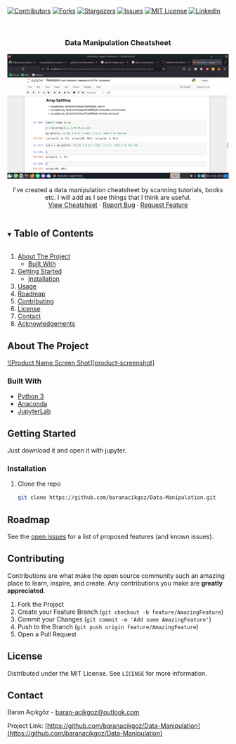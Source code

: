 <!--
*** Thanks for checking out the Best-README-Template. If you have a suggestion
*** that would make this better, please fork the repo and create a pull request
*** or simply open an issue with the tag "enhancement".
*** Thanks again! Now go create something AMAZING! :D
***
***
***
*** To avoid retyping too much info. Do a search and replace for the following:
*** github_username, repo_name, twitter_handle, email, project_title, project_description
-->



<!-- PROJECT SHIELDS -->
<!--
*** I'm using markdown "reference style" links for readability.
*** Reference links are enclosed in brackets [ ] instead of parentheses ( ).
*** See the bottom of this document for the declaration of the reference variables
*** for contributors-url, forks-url, etc. This is an optional, concise syntax you may use.
*** https://www.markdownguide.org/basic-syntax/#reference-style-links
-->
[![Contributors][contributors-shield]][contributors-url]
[![Forks][forks-shield]][forks-url]
[![Stargazers][stars-shield]][stars-url]
[![Issues][issues-shield]][issues-url]
[![MIT License][license-shield]][license-url]
[![LinkedIn][linkedin-shield]][linkedin-url]



<!-- PROJECT LOGO -->
<br />
<p align="center">
  
  <h3 align="center">Data Manipulation Cheatsheet</h3>

  <a>
    <img src="assets/screenshot.png">
  </a>

  <p align="center">
    I've created a data manipulation cheatsheet by scanning tutorials, books etc. I will add as I see things that I think are useful.
    <br />
    <a href="https://github.com/github_username/repo_name">View Cheatsheet</a>
    ·
    <a href="https://github.com/baranacikgoz/Data-Manipulation/issues">Report Bug</a>
    ·
    <a href="https://github.com/baranacikgoz/Data-Manipulation/issues">Request Feature</a>
  </p>
</p>



<!-- TABLE OF CONTENTS -->
<details open="open">
  <summary><h2 style="display: inline-block">Table of Contents</h2></summary>
  <ol>
    <li>
      <a href="#about-the-project">About The Project</a>
      <ul>
        <li><a href="#built-with">Built With</a></li>
      </ul>
    </li>
    <li>
      <a href="#getting-started">Getting Started</a>
      <ul>
        <li><a href="#installation">Installation</a></li>
      </ul>
    </li>
    <li><a href="#usage">Usage</a></li>
    <li><a href="#roadmap">Roadmap</a></li>
    <li><a href="#contributing">Contributing</a></li>
    <li><a href="#license">License</a></li>
    <li><a href="#contact">Contact</a></li>
    <li><a href="#acknowledgements">Acknowledgements</a></li>
  </ol>
</details>



<!-- ABOUT THE PROJECT -->
## About The Project

[![Product Name Screen Shot][product-screenshot]](https://example.com)

### Built With

* [Python 3](https://www.python.org/)
* [Anaconda](https://www.anaconda.com/)
* [JupyterLab](https://jupyter.org/)



<!-- GETTING STARTED -->
## Getting Started

Just download it and open it with jupyter.

### Installation

1. Clone the repo
   ```sh
   git clone https://github.com/baranacikgoz/Data-Manipulation.git
   ```
   
<!-- USAGE EXAMPLES -->

<!-- ROADMAP -->
## Roadmap

See the [open issues](https://github.com/baranacikgoz/Data-Manipulation/issues) for a list of proposed features (and known issues).



<!-- CONTRIBUTING -->
## Contributing

Contributions are what make the open source community such an amazing place to learn, inspire, and create. Any contributions you make are **greatly appreciated**.

1. Fork the Project
2. Create your Feature Branch (`git checkout -b feature/AmazingFeature`)
3. Commit your Changes (`git commit -m 'Add some AmazingFeature'`)
4. Push to the Branch (`git push origin feature/AmazingFeature`)
5. Open a Pull Request



<!-- LICENSE -->
## License

Distributed under the MIT License. See `LICENSE` for more information.



<!-- CONTACT -->
## Contact

Baran Açıkgöz - [baran-acikgoz@outlook.com](baran-acikgoz@outlook.com)

Project Link: [https://github.com/baranacikgoz/Data-Manipulation](https://github.com/baranacikgoz/Data-Manipulation)


<!-- MARKDOWN LINKS & IMAGES -->
<!-- https://www.markdownguide.org/basic-syntax/#reference-style-links -->
[contributors-shield]: https://img.shields.io/github/contributors/github_username/repo.svg?style=for-the-badge
[contributors-url]: https://github.com/baranacikgoz/Data-Manipulation/graphs/contributors
[forks-shield]: https://img.shields.io/github/forks/github_username/repo.svg?style=for-the-badge
[forks-url]: https://github.com/baranacikgoz/Data-Manipulation/network/members
[stars-shield]: https://img.shields.io/github/stars/github_username/repo.svg?style=for-the-badge
[stars-url]: https://github.com/baranacikgoz/Data-Manipulation/stargazers
[issues-shield]: https://img.shields.io/github/issues/github_username/repo.svg?style=for-the-badge
[issues-url]: https://github.com/baranacikgoz/Data-Manipulation/issues
[license-shield]: https://img.shields.io/github/license/github_username/repo.svg?style=for-the-badge
[license-url]: https://github.com/baranacikgoz/Data-Manipulation/blob/master/LICENSE.txt
[linkedin-shield]: https://img.shields.io/badge/-LinkedIn-black.svg?style=for-the-badge&logo=linkedin&colorB=555
[linkedin-url]: https://www.linkedin.com/in/baran-acikgoz/
